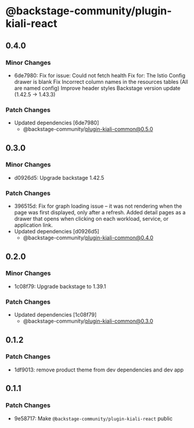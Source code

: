 # @backstage-community/plugin-kiali-react

## 0.4.0

### Minor Changes

- 6de7980: Fix for issue: Could not fetch health
  Fix for: The Istio Config drawer is blank
  Fix Incorrect column names in the resources tables (All are named config)
  Improve header styles
  Backstage version update (1.42.5 -> 1.43.3)

### Patch Changes

- Updated dependencies [6de7980]
  - @backstage-community/plugin-kiali-common@0.5.0

## 0.3.0

### Minor Changes

- d0926d5: Upgrade backstage 1.42.5

### Patch Changes

- 396515d: Fix for graph loading issue – it was not rendering when the page was first displayed, only after a refresh.
  Added detail pages as a drawer that opens when clicking on each workload, service, or application link.
- Updated dependencies [d0926d5]
  - @backstage-community/plugin-kiali-common@0.4.0

## 0.2.0

### Minor Changes

- 1c08f79: Upgrade backstage to 1.39.1

### Patch Changes

- Updated dependencies [1c08f79]
  - @backstage-community/plugin-kiali-common@0.3.0

## 0.1.2

### Patch Changes

- 1df9013: remove product theme from dev dependencies and dev app

## 0.1.1

### Patch Changes

- 9e58717: Make `@backstage-community/plugin-kiali-react` public

